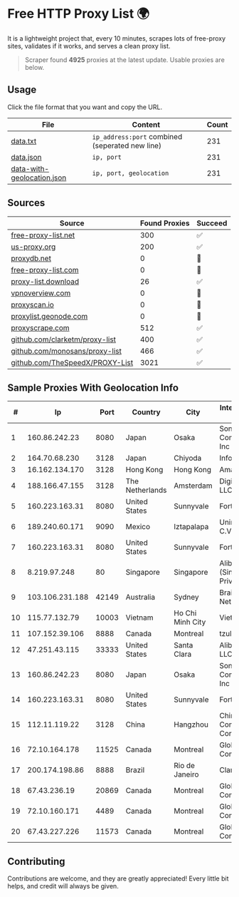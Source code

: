 
# Free HTTP Proxy List 🌍

It is a lightweight project that, every 10 minutes, scrapes lots of free-proxy sites, validates if it works, and serves a clean proxy list.


> Scraper found **4925** proxies at the latest update. Usable proxies are below.

## Usage

Click the file format that you want and copy the URL.


|File|Content|Count|
|----|-------|-----|
|[data.txt](https://raw.githubusercontent.com/themiralay/Proxy-List-World/master/data.txt)|`ip_address:port` combined (seperated new line)|231|
|[data.json](https://raw.githubusercontent.com/themiralay/Proxy-List-World/master/data.json)|`ip, port`|231|
|[data-with-geolocation.json](https://raw.githubusercontent.com/themiralay/Proxy-List-World/master/data-with-geolocation.json)|`ip, port, geolocation`|231|

## Sources

|Source|Found Proxies|Succeed|
|------|-------------|-------|
|[free-proxy-list.net](https://free-proxy-list.net)|300|✅|
|[us-proxy.org](https://www.us-proxy.org)|200|✅|
|[proxydb.net](http://proxydb.net)|0|🚫|
|[free-proxy-list.com](https://free-proxy-list.com/?page=&port=&type%5B%5D=http&type%5B%5D=https&up_time=0&search=Search)|0|🚫|
|[proxy-list.download](https://www.proxy-list.download/HTTP)|26|✅|
|[vpnoverview.com](https://vpnoverview.com/privacy/anonymous-browsing/free-proxy-servers)|0|🚫|
|[proxyscan.io](https://www.proxyscan.io)|0|🚫|
|[proxylist.geonode.com](https://proxylist.geonode.com/api/proxy-list?limit=300&page=1&sort_by=lastChecked&sort_type=desc&protocols=http,https)|0|🚫|
|[proxyscrape.com](https://api.proxyscrape.com/v2/?request=displayproxies&protocol=http&timeout=10000&country=all&ssl=all&anonymity=all)|512|✅|
|[github.com/clarketm/proxy-list](https://raw.githubusercontent.com/clarketm/proxy-list/master/proxy-list-raw.txt)|400|✅|
|[github.com/monosans/proxy-list](https://raw.githubusercontent.com/monosans/proxy-list/main/proxies/http.txt)|466|✅|
|[github.com/TheSpeedX/PROXY-List](https://raw.githubusercontent.com/TheSpeedX/PROXY-List/master/http.txt)|3021|✅|


## Sample Proxies With Geolocation Info

|#|Ip|Port|Country|City|Internet Service Provider|
|-|--|----|-------|----|-------------------------|
|1|160.86.242.23|8080|Japan|Osaka|Sony Network Communications Inc|
|2|164.70.68.230|3128|Japan|Chiyoda|InfoSphere|
|3|16.162.134.170|3128|Hong Kong|Hong Kong|Amazon.com|
|4|188.166.47.155|3128|The Netherlands|Amsterdam|DigitalOcean, LLC|
|5|160.223.163.31|8080|United States|Sunnyvale|Fortinet Inc.|
|6|189.240.60.171|9090|Mexico|Iztapalapa|Uninet S.A. de C.V.|
|7|160.223.163.31|8080|United States|Sunnyvale|Fortinet Inc.|
|8|8.219.97.248|80|Singapore|Singapore|Alibaba Cloud (Singapore) Private Limited|
|9|103.106.231.188|42149|Australia|Sydney|BrainStorm Network|
|10|115.77.132.79|10003|Vietnam|Ho Chi Minh City|Viettel Group|
|11|107.152.39.106|8888|Canada|Montreal|tzulo, inc.|
|12|47.251.43.115|33333|United States|Santa Clara|Alibaba Cloud LLC|
|13|160.86.242.23|8080|Japan|Osaka|Sony Network Communications Inc|
|14|160.223.163.31|8080|United States|Sunnyvale|Fortinet Inc.|
|15|112.11.119.22|3128|China|Hangzhou|China Mobile Communications Corporation|
|16|72.10.164.178|11525|Canada|Montreal|GloboTech Communications|
|17|200.174.198.86|8888|Brazil|Rio de Janeiro|Claro S.A|
|18|67.43.236.19|20869|Canada|Montreal|GloboTech Communications|
|19|72.10.160.171|4489|Canada|Montreal|GloboTech Communications|
|20|67.43.227.226|11573|Canada|Montreal|GloboTech Communications|



## Contributing

Contributions are welcome, and they are greatly appreciated! Every
little bit helps, and credit will always be given.

